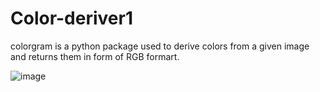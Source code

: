 # Color-deriver1
colorgram is a python package used to derive colors from a given image and returns them in form of RGB formart.

![image](https://github.com/joseph-254/Color-deriver1/assets/77741140/de802db5-4284-4bad-870b-5ad043291c1e)
